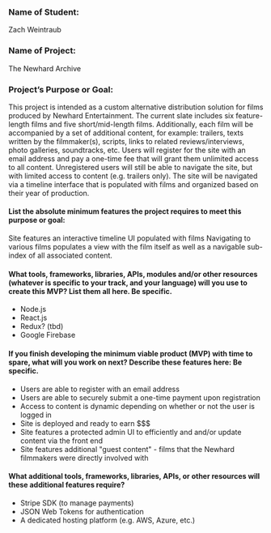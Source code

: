 ### Name of Student:
Zach Weintraub

### Name of Project:
The Newhard Archive

### Project’s Purpose or Goal:
This project is intended as a custom alternative distribution solution for films produced by Newhard Entertainment. The current slate includes six feature-length films and five short/mid-length films. Additionally, each film will be accompanied by a set of additional content, for example: trailers, texts written by the filmmaker(s), scripts, links to related reviews/interviews, photo galleries, soundtracks, etc. Users will register for the site with an email address and pay a one-time fee that will grant them unlimited access to all content. Unregistered users will still be able to navigate the site, but with limited access to content (e.g. trailers only). The site will be navigated via a timeline interface that is populated with films and organized based on their year of production.

#### List the absolute minimum features the project requires to meet this purpose or goal:

Site features an interactive timeline UI populated with films
Navigating to various films populates a view with the film itself as well as a navigable sub-index of all associated content.

#### What tools, frameworks, libraries, APIs, modules and/or other resources (whatever is specific to your track, and your language) will you use to create this MVP? List them all here. Be specific.

* Node.js
* React.js
* Redux? (tbd)
* Google Firebase

#### If you finish developing the minimum viable product (MVP) with time to spare, what will you work on next? Describe these features here: Be specific.

* Users are able to register with an email address
* Users are able to securely submit a one-time payment upon registration
* Access to content is dynamic depending on whether or not the user is logged in
* Site is deployed and ready to earn $$$
* Site features a protected admin UI to efficiently and and/or update content via the front end
* Site features additional "guest content" - films that the Newhard filmmakers were directly involved with

#### What additional tools, frameworks, libraries, APIs, or other resources will these additional features require?

* Stripe SDK (to manage payments)
* JSON Web Tokens for authentication
* A dedicated hosting platform (e.g. AWS, Azure, etc.)